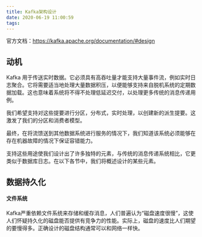 ```yaml
---
title: Kafka架构设计
date: 2020-06-19 11:00:59
tags:
---
```


官方文档：https://kafka.apache.org/documentation/#design

## 动机

Kafka 用于传送实时数据。它必须具有高吞吐量才能支持大量事件流，例如实时日志聚合。它将需要适当地处理大量数据积压，以便能够支持来自脱机系统的定期数据加载。这也意味着系统将不得不处理低延迟交付，以处理更多传统的消息传递用例。

我们希望支持对这些提要进行分区，分布式，实时处理，以创建新的派生提要。这激发了我们的分区和消费者模型。

最终，在将流馈送到其他数据系统进行服务的情况下，我们知道该系统必须能够在存在机器故障的情况下保证容错能力。

支持这些用途使我们设计出了许多独特的元素，与传统的消息传递系统相比，它更类似于数据库日志。在以下各节中，我们将概述设计的某些元素。



## 数据持久化

#### 文件系统

Kafka严重依赖文件系统来存储和缓存消息，人们普遍认为“磁盘速度很慢”，这使人们怀疑持久化的磁盘能否提供有竞争力的性能。实际上，磁盘的速度比人们期望的要慢得多。正确设计的磁盘结构通常可以和网络一样快。



